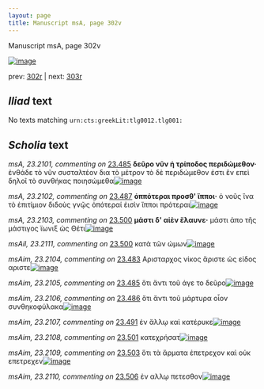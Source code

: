 ```yaml
---
layout: page
title: Manuscript msA, page 302v
---
```


Manuscript msA, page 302v

[![image](http://www.homermultitext.org/iipsrv?OBJ=IIP,1.0&FIF=/project/homer/pyramidal/deepzoom/hmt/vaimg/2017a/VA302VN_0804.tif&WID=100&CVT=JPEG)](http://www.homermultitext.org/ict2/?urn=urn:cite2:hmt:vaimg.2017a:VA302VN_0804)

prev:  [302r](../302r/) | next:  [303r](../303r/)

## *Iliad* text

No texts matching `urn:cts:greekLit:tlg0012.tlg001:`

## *Scholia* text

*msA, 23.2101, commenting on* [23.485](#23.485)  <a id="msA_23.2101"/> **δεῦρο νῦν ἡ τρίποδος περιδώμεθον·** ἐνθάδε τὸ νῦν συσταλτέον δια τὸ μέτρον τὸ δὲ περιδώμεθον ἐστι ἓν επεὶ δηλοῖ τὸ συνθήκας ποιησώμεθα[![image](http://www.homermultitext.org/iipsrv?OBJ=IIP,1.0&FIF=/project/homer/pyramidal/deepzoom/hmt/vaimg/2017a/VA302VN_0804.tif&RGN=0.211,0.2825,0.213,0.0721&WID=1000&CVT=JPEG)](http://www.homermultitext.org/ict2/?urn=urn:cite2:hmt:vaimg.2017a:VA302VN_0804@0.211,0.2825,0.213,0.0721)

*msA, 23.2102, commenting on* [23.487](#23.487)  <a id="msA_23.2102"/> **ὁππότεραι προσθ' ἵπποι·** ὁ νοῦς ἵνα τὸ ἐπιτίμιον διδοὺς γνῷς ὁπότεραί ἐισὶν ἵπποι πρότεραι[![image](http://www.homermultitext.org/iipsrv?OBJ=IIP,1.0&FIF=/project/homer/pyramidal/deepzoom/hmt/vaimg/2017a/VA302VN_0804.tif&RGN=0.219,0.3449,0.211,0.0481&WID=1000&CVT=JPEG)](http://www.homermultitext.org/ict2/?urn=urn:cite2:hmt:vaimg.2017a:VA302VN_0804@0.219,0.3449,0.211,0.0481)

*msA, 23.2103, commenting on* [23.500](#23.500)  <a id="msA_23.2103"/> **μάστι δ' αἰὲν ἔλαυνε·** μάστι ἀπο τῆς μάστιγος ϊωνιξ ὡς Θέτι[![image](http://www.homermultitext.org/iipsrv?OBJ=IIP,1.0&FIF=/project/homer/pyramidal/deepzoom/hmt/vaimg/2017a/VA302VN_0804.tif&RGN=0.216,0.3794,0.219,0.0353&WID=1000&CVT=JPEG)](http://www.homermultitext.org/ict2/?urn=urn:cite2:hmt:vaimg.2017a:VA302VN_0804@0.216,0.3794,0.219,0.0353)

*msAil, 23.2111, commenting on* [23.500](#23.500)  <a id="msAil_23.2111"/> кαтὰ τῶν ώμων[![image](http://www.homermultitext.org/iipsrv?OBJ=IIP,1.0&FIF=/project/homer/pyramidal/deepzoom/hmt/vaimg/2017a/VA302VN_0804.tif&RGN=0.679,0.5702,0.067,0.0225&WID=1000&CVT=JPEG)](http://www.homermultitext.org/ict2/?urn=urn:cite2:hmt:vaimg.2017a:VA302VN_0804@0.679,0.5702,0.067,0.0225)

*msAim, 23.2104, commenting on* [23.483](#23.483)  <a id="msAim_23.2104"/> Αρισταρχος νίκος ἄριστε ὡς εἰδος αριστε[![image](http://www.homermultitext.org/iipsrv?OBJ=IIP,1.0&FIF=/project/homer/pyramidal/deepzoom/hmt/vaimg/2017a/VA302VN_0804.tif&RGN=0.418,0.2487,0.068,0.0541&WID=1000&CVT=JPEG)](http://www.homermultitext.org/ict2/?urn=urn:cite2:hmt:vaimg.2017a:VA302VN_0804@0.418,0.2487,0.068,0.0541)

*msAim, 23.2105, commenting on* [23.485](#23.485)  <a id="msAim_23.2105"/> ὅτι ἄντι τοῦ άγε το δεῦρο[![image](http://www.homermultitext.org/iipsrv?OBJ=IIP,1.0&FIF=/project/homer/pyramidal/deepzoom/hmt/vaimg/2017a/VA302VN_0804.tif&RGN=0.417,0.296,0.068,0.0308&WID=1000&CVT=JPEG)](http://www.homermultitext.org/ict2/?urn=urn:cite2:hmt:vaimg.2017a:VA302VN_0804@0.417,0.296,0.068,0.0308)

*msAim, 23.2106, commenting on* [23.486](#23.486)  <a id="msAim_23.2106"/> ὅτι ἄντι τοῦ μάρτυρα οἷον συνθηκοφύλακα[![image](http://www.homermultitext.org/iipsrv?OBJ=IIP,1.0&FIF=/project/homer/pyramidal/deepzoom/hmt/vaimg/2017a/VA302VN_0804.tif&RGN=0.416,0.3163,0.068,0.0496&WID=1000&CVT=JPEG)](http://www.homermultitext.org/ict2/?urn=urn:cite2:hmt:vaimg.2017a:VA302VN_0804@0.416,0.3163,0.068,0.0496)

*msAim, 23.2107, commenting on* [23.491](#23.491)  <a id="msAim_23.2107"/> ἐν ἄλλῳ καὶ κατέρυκε[![image](http://www.homermultitext.org/iipsrv?OBJ=IIP,1.0&FIF=/project/homer/pyramidal/deepzoom/hmt/vaimg/2017a/VA302VN_0804.tif&RGN=0.417,0.3974,0.068,0.0368&WID=1000&CVT=JPEG)](http://www.homermultitext.org/ict2/?urn=urn:cite2:hmt:vaimg.2017a:VA302VN_0804@0.417,0.3974,0.068,0.0368)

*msAim, 23.2108, commenting on* [23.501](#23.501)  <a id="msAim_23.2108"/> κατεχρήσατ[![image](http://www.homermultitext.org/iipsrv?OBJ=IIP,1.0&FIF=/project/homer/pyramidal/deepzoom/hmt/vaimg/2017a/VA302VN_0804.tif&RGN=0.415,0.5943,0.071,0.027&WID=1000&CVT=JPEG)](http://www.homermultitext.org/ict2/?urn=urn:cite2:hmt:vaimg.2017a:VA302VN_0804@0.415,0.5943,0.071,0.027)

*msAim, 23.2109, commenting on* [23.503](#23.503)  <a id="msAim_23.2109"/> ὅτι τὰ ἄρματα ἐπετρεχον καὶ οὐκ επετρεχεν[![image](http://www.homermultitext.org/iipsrv?OBJ=IIP,1.0&FIF=/project/homer/pyramidal/deepzoom/hmt/vaimg/2017a/VA302VN_0804.tif&RGN=0.411,0.6506,0.077,0.0496&WID=1000&CVT=JPEG)](http://www.homermultitext.org/ict2/?urn=urn:cite2:hmt:vaimg.2017a:VA302VN_0804@0.411,0.6506,0.077,0.0496)

*msAim, 23.2110, commenting on* [23.506](#23.506)  <a id="msAim_23.2110"/> ἐν αλλῳ πετεσθον[![image](http://www.homermultitext.org/iipsrv?OBJ=IIP,1.0&FIF=/project/homer/pyramidal/deepzoom/hmt/vaimg/2017a/VA302VN_0804.tif&RGN=0.4,0.6927,0.086,0.0285&WID=1000&CVT=JPEG)](http://www.homermultitext.org/ict2/?urn=urn:cite2:hmt:vaimg.2017a:VA302VN_0804@0.4,0.6927,0.086,0.0285)